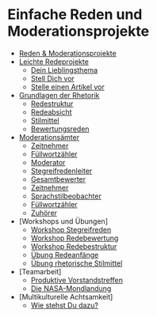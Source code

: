 
# Einfache Reden und Moderationsprojekte

* [Reden & Moderationsprojekte](README.md)
* [Leichte Redeprojekte](leichte_reden/README.md)
  * [Dein Lieblingsthema](leichte_reden/dein_lieblingsthema.md)
  * [Stell Dich vor](leichte_reden/stell_dich_vor.md)
  * [Stelle einen Artikel vor](leichte_reden/artikel_vorstellen.md)
* [Grundlagen der Rhetorik](grundlagen/README.md)
  * [Redestruktur](grundlagen/struktur.md)
  * [Redeabsicht](grundlagen/redeabsicht.md)
  * [Stilmittel](grundlagen/rhetorische_stilmittel.md)
  * [Bewertungsreden](grundlagen/bewertungsreden.md)
* [Moderationsämter](moderation/README.md)
  * [Zeitnehmer](moderation/zeitnehmer.md)
  * [Füllwortzähler](moderation/fuellwortzaehler.md)
  * [Moderator](moderation/moderator.md)
  * [Stegreifredenleiter](moderation/stegreifredenleiter.md)
  * [Gesamtbewerter](moderation/gesamtbewerter.md)
  * [Zeitnehmer](moderation/zeitnehmer.md)
  * [Sprachstilbeobachter](moderation/sprachstilbeobachter.md)
  * [Füllwortzähler](moderation/fuellwortzaehler.md)
  * [Zuhörer](moderation/zuhoerer.md)
* [Workshops und Übungen]
  * [Workshop Stegreifreden](workshops/workshop_stegreifreden.md)
  * [Workshop Redebewertung](workshops/workshop_redebewertung.md)
  * [Workshop Redebestruktur](workshops/workshop_redestruktur.md)
  * [Übung Redeanfänge](workshops/redeanfaenge.md)
  * [Übung rhetorische Stilmittel](workshops/stilmittel.md)
* [Teamarbeit]
  * [Produktive Vorstandstreffen](teamarbeit/vorstandstreffen.md)
  * [Die NASA-Mondlandung](teamarbeit/mondlandung.md)
* [Multikulturelle Achtsamkeit]
  * [Wie stehst Du dazu?](multikulti/wie_stehst_du_dazu.md)
  